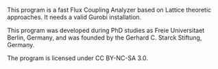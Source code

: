 This program is a fast Flux Coupling Analyzer based on Lattice theoretic approaches.
It needs a valid Gurobi installation.

This program was developed during PhD studies as Freie Universitaet Berlin, Germany, and was founded by the Gerhard C. Starck Stiftung, Germany.

The program is licensed under CC BY-NC-SA 3.0.